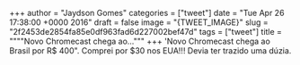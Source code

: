 
+++
author = "Jaydson Gomes"
categories = ["tweet"]
date = "Tue Apr 26 17:38:00 +0000 2016"
draft = false
image = "{TWEET_IMAGE}"
slug = "2f2453de2854fa85e0df963fad6d227002bef47d"
tags = ["tweet"]
title = """"Novo Chromecast chega ao..."""
+++
'Novo Chromecast chega ao Brasil por R$ 400". Comprei por $30 nos EUA!!! Devia ter trazido uma dúzia.

